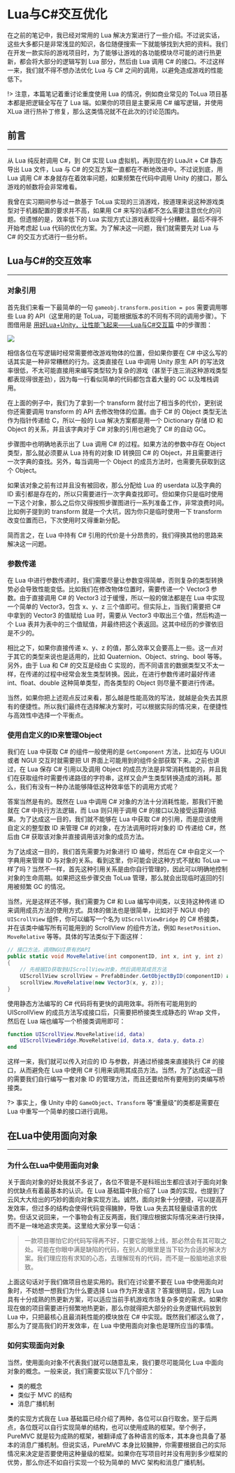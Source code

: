 # Lua与C#交互优化

在之前的笔记中，我已经对常用的 Lua 解决方案进行了一些介绍。不过说实话，这些大多都只是非常浅显的知识，各位随便搜索一下就能够找到大把的资料。我们在开发一款实际的游戏项目时，为了能够让游戏的各功能模块尽可能的进行热更新，都会将大部分的逻辑写到 Lua 部分，然后由 Lua 调用 C# 的接口。不过这样一来，我们就不得不想办法优化 Lua 与 C# 之间的调用，以避免造成游戏的性能低下。

!> 注意，本篇笔记着重讨论重度使用 Lua 的情况，例如商业常见的 ToLua 项目基本都是把逻辑全写在了 Lua 端。如果你的项目是主要采用 C# 编写逻辑，并使用 XLua 进行热补丁修复，那么这类情况就不在此次的讨论范围内。

## 前言

---

从 Lua 纯反射调用 C#，到 C# 实现 Lua 虚拟机，再到现在的 LuaJit + C# 静态导出 Lua 文件，Lua 与 C# 的交互方案一直都在不断地改进中。不过说到底，用 Lua 调用 C# 本身就存在着效率问题，如果频繁在代码中调用 Unity 的接口，那么游戏的帧数将会非常难看。

我曾在实习期间参与过一款基于 ToLua 实现的三消游戏，按道理来说这种游戏类型对于机器配置的要求并不高，如果用 C# 来写的话都不怎么需要注意优化的问题。但遗憾的是，效率低下的 Lua 实现方式让游戏表现得十分糟糕，最后不得不开始考虑起 Lua 代码的优化方案。为了解决这一问题，我们就需要先对 Lua 与 C# 的交互方式进行一些分析。

## Lua与C#的交互效率

---

### 对象引用

首先我们来看一下最简单的一句 `gameobj.transform.position = pos` 需要调用哪些 Lua 的 API（这里用的是 ToLua，可能根据版本的不同有不同的调用步骤）。下图借用是 [用好Lua+Unity，让性能飞起来——Lua与C#交互篇](https://blog.uwa4d.com/archives/USparkle_Lua.html) 中的步骤图：

![](http://cdn.fantasticmiao.cn/image/post/Unity/Advanced/Lua%E4%B8%8EC%23%E4%BA%A4%E4%BA%92%E4%BC%98%E5%8C%96/Blog_Sparkle_Lua_2.png)

相信各位在写逻辑时经常需要修改游戏物体的位置，但如果你要在 C# 中这么写的话其实是一种非常糟糕的行为。这类直接在 Lua 中调用 Unity 原生 API 的写法效率很低，不太可能直接用来编写类型较为复杂的游戏（甚至于连三消这种游戏类型都表现得很差劲），因为每一行看似简单的代码都包含着大量的 GC 以及堆栈调用。

在上面的例子中，我们为了拿到一个 transform 就付出了相当多的代价，更别说你还需要调用 transform 的 API 去修改物体的位置。由于 C# 的 Object 类型无法作为指针传递给 C，所以一般的 Lua 解决方案都是用一个 Dictionary 存储 ID 和 Object 的关系，并且该字典对于 C# 对象的引用也避免了 C# 的自动 GC。

步骤图中也明确地表示出了 Lua 调用 C# 的过程。如果方法的参数中存在 Object 类型，那么就必须要从 Lua 持有的对象 ID 转换回 C# 的 Object，并且需要进行一次字典的查找。另外，每当调用一个 Object 的成员方法时，也需要先获取到这个 Object。

如果该对象之前有过并且没有被回收，那么分配给 Lua 的 userdata 以及字典的 ID 索引都是存在的，所以只需要进行一次字典查找即可。但如果你只是临时使用一下这个对象，那么之后你又得按照步骤图进行一系列准备工作，非常浪费时间。比如例子提到的 transform 就是一个大坑，因为你只是临时使用一下 transform 改变位置而已，下次使用时又得重新分配。

简而言之，在 Lua 中持有 C# 引用的代价是十分昂贵的，我们得换其他的思路来解决这一问题。

### 参数传递

在 Lua 中进行参数传递时，我们需要尽量让参数变得简单，否则复杂的类型转换势必会导致性能变低。比如我们在修改物体位置时，需要传递一个 Vector3 参数。由于直接调用 C# 的 Vector3 过于缓慢，所以一般的做法都是在 Lua 中实现一个简单的 Vector3，包含 x、y、z 三个值即可。但实际上，当我们需要把 C# 中拿到的 Vector3 的值赋给 Lua 时，需要从 Vector3 中取出三个值，然后构造一个 Lua 表并为表中的三个值赋值，并最终把这个表返回。这其中经历的步骤依旧是不少的。

相比之下，如果你直接传递 x、y、z 的值，那么效率又会要高上一些。这一点对于其它的类型来说也是适用的，比如 Quaternion、Object、string、bool 等等。另外，由于 Lua 和 C# 的交互是经由 C 实现的，而不同语言的数据类型又不太一样，在传递的过程中经常会发生类型转换。因此，在进行参数传递时最好传递 int、float、double 这种简单类型，而各类型的 Object 则尽量不要进行传递。

当然，如果你把上述观点反过来看，那么越是性能高效的写法，就越是会失去其原有的便捷性。所以我们最终在选择解决方案时，可以根据实际的情况来，在便捷性与高效性中选择一个平衡点。

### 使用自定义的ID来管理Object

我们在 Lua 中获取 C# 的组件一般使用的是 `GetComponent` 方法，比如在与 UGUI 或者 NGUI 交互时就需要把 UI 界面上可能用到的组件全部获取下来。之前也讲过，在 Lua 保存 C# 引用以及调用 Object 的成员方法是非常消耗性能的，并且我们在获取组件时需要传递路径的字符串，这样又会产生类型转换造成的消耗。那么，我们有没有一种办法能够降低这种效率低下的调用方式呢？

答案当然是有的。既然在 Lua 中调用 C# 对象的方法十分消耗性能，那我们干脆就在 C# 中执行方法逻辑，而 Lua 则只用于调用 C# 的接口以及接受运算的结果。为了达成这一目的，我们就不能够在 Lua 中获取 C# 的引用，而是应该使用自定义的整型数 ID 来管理 C# 的对象，在方法调用时将对象的 ID 传递给 C#，然后由 C# 获取该对象并直接调用该对象的成员方法。

为了达成这一目的，我们首先需要为对象进行 ID 编号，然后在 C# 中自定义一个字典用来管理 ID 与对象的关系。看到这里，你可能会说这种方式不就和 ToLua 一样了吗？当然不一样，首先这种引用关系是由你自行管理的，因此可以明确地控制对象的生命周期。如果把这些步骤交由 ToLua 管理，那么就会出现临时返回的引用被频繁 GC 的情况。

当然，光是这样还不够，我们需要为 C# 和 Lua 编写中间类，以支持这种传递 ID 来调用成员方法的使用方式。具体的做法也是很简单，比如对于 NGUI 中的 `UIScrollView` 组件，你可以编写一个名为 `UIScrollViewBridge` 的 C# 桥接类，并在该类中编写所有可能用到的 ScrollView 的组件方法，例如 `ResetPosition`、`MoveRelative` 等等。具体的写法类似于下面这样：

```csharp
// 接口方法，调用NGUI原有的API
public static void MoveRelative(int componentID, int x, int y, int z)
{
    // 先根据ID获取到UIScrollView对象，然后调用其成员方法
    UIScrollView scrollView = PrefabBinder.GetObjectByID(componentID) as UIScrollView;
    scrollView.MoveRelative(new Vector3(x, y, z));
}
```

使用静态方法编写的 C# 代码将有更快的调用效率。将所有可能用到的 UIScrollView 的成员方法写成接口后，只需要把桥接类生成静态的 Wrap 文件，然后在 Lua 端也编写一个桥接类调用即可：

```lua
function UIScrollView.MoveRelative(id, data)
    UIScrollViewBridge.MoveRelative(id, data.x, data.y, data.z)
end
```

这样一来，我们就可以传入对应的 ID 与参数，并通过桥接类来直接执行 C# 的接口，从而避免在 Lua 中使用 C# 引用来调用其成员方法。当然，为了达成这一目的需要我们自行编写一套对象 ID 的管理方法，而且还要给所有要用到的类编写桥接类。

?> 事实上，像 Unity 中的 `GameObject`、`Transform` 等“重量级”的类都是需要在 Lua 中重写一个简单的接口进行调用。

## 在Lua中使用面向对象

---

### 为什么在Lua中使用面向对象

关于面向对象的好处我就不多说了，各位不管是不是科班出生都应该对于面向对象的优缺点有着最基本的认识。在 Lua 基础篇中我介绍了 Lua 类的实现，也提到了云风大大给出的巧妙的面向对象实现方法。诚然，面向对象十分便捷，可以提高开发效率，但过多的结构会使得代码变得臃肿，导致 Lua 失去其轻量级语言的优势。但话又说回来，一个事物会有正反两面，我们理应根据实际情况来进行抉择，而不是一味地追求完美。这里给大家分享一句话：

> 一款项目哪怕它的代码写得再不好，只要它能够上线，那必然会有其可取之处。可能在你眼中满是缺陷的代码，在别人的眼里是当下较为合适的解决方案。我们理应抱有求知的心态，去理解现有的代码，而不是一股脑地追求极致。

上面这句话对于我们做项目也是实用的。我们在讨论要不要在 Lua 中使用面向对象时，不妨想一想我们为什么要选择 Lua 作为开发语言？答案很明显，因为 Lua 具有十分成熟的热更新方案，可以适应当前手机游戏市场复杂多变的需求。如果你现在做的项目需要进行频繁地热更新，那么你就得把大部分的业务逻辑代码放到 Lua 中，只把最核心且最消耗性能的模块放在 C# 中实现。既然我们都这么做了，那么为了提高我们的开发效率，在 Lua 中使用面向对象也是理所应当的事情。

### 如何实现面向对象

当然，使用面向对象不代表我们就可以随意乱来，我们要尽可能简化 Lua 中面向对象的概念。一般来说，我们需要实现以下几个部分：

* 类的概念
* 类似于 MVC 的结构
* 消息广播机制

类的实现方式我在 Lua 基础篇已经介绍了两种，各位可以自行取舍。至于后两点，各位既可以自行实现简单的结构，也可以使用成熟的框架。举个例子，PureMVC 就是较为成熟的框架，被翻译成了各种语言的版本，其本身也具备了基本的消息广播机制。但说实话，PureMVC 本身比较臃肿，你需要根据自己的实际情况来决定是否要使用这种量级的框架。如果你在写项目时并没有用到多少框架的优势，那么你还不如自行实现一个较为简单的 MVC 架构和消息广播机制。